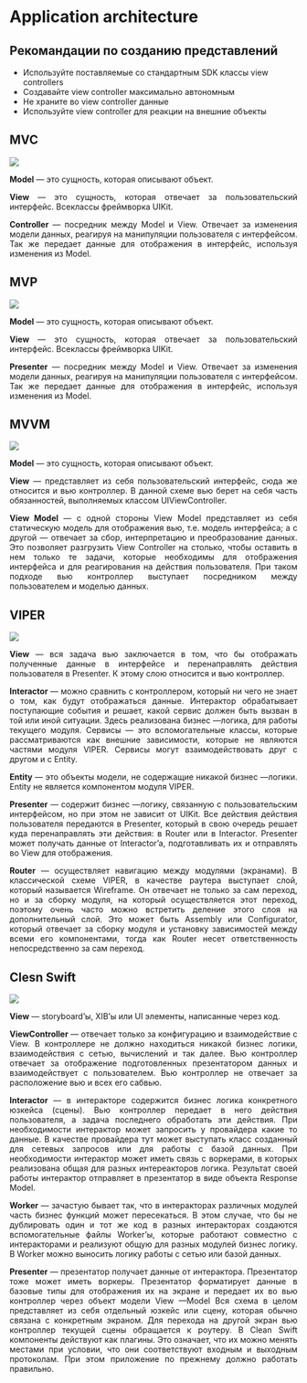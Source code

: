# Application architecture

## Рекомандации по созданию представлений
* Используйте поставляемые со стандартным SDK классы view controllers
* Создавайте view controller максимально автономным
* Не храните во view controller данные
* Используйте view controller для реакции на внешние объекты

## MVC
<image src="resources/MVC.png">

<p align="justify"><b>Model</b> — это сущность, которая описывают объект.</p>

<p align="justify"><b>View</b> — это сущность, которая отвечает за пользовательский интерфейс. Всеклассы фреймворка UIKit.</p>

<p align="justify"><b>Controller</b> — посредник между Model и View. Отвечает за изменения модели данных, реагируя на манипуляции пользователя с интерфейсом. Так же передает данные для отображения в интерфейс, используя изменения из Model.</p>

## MVP
<image src="resources/MVP.png">

<p align="justify"><b>Model</b> — это сущность, которая описывают объект.</p>

<p align="justify"><b>View</b> — это сущность, которая отвечает за пользовательский интерфейс. Всеклассы фреймворка UIKit.</p>

<p align="justify"><b>Presenter</b> — посредник между Model и View. Отвечает за изменения модели данных, реагируя на манипуляции пользователя с интерфейсом. Так же передает данные для отображения в интерфейс, используя изменения из Model.</p>

## MVVM
<image src="resources/MVVM.png">

<p align="justify"><b>Model</b> — это сущность, которая описывают объект.</p>

<p align="justify"><b>View</b> — представляет из себя пользовательский интерфейс, сюда же относится и вью контроллер. В данной схеме вью берет на себя часть обязанностей, выполняемых классом UIViewController.</p>

<p align="justify"><b>View Model</b>  — с одной стороны View Model представляет из себя статическую модель для отображения вью, т.е. модель интерфейса; а с другой — отвечает за сбор, интерпретацию и преобразование данных. Это позволяет разгрузить View Controller на столько, чтобы оставить в нем только те задачи, которые необходимы для отображения интерфейса и для реагирования на действия пользователя. При таком подходе вью контроллер выступает посредником между пользователем и моделью данных.</p>

## VIPER
<image src="resources/VIPER.png">

<p align="justify"><b>View</b> — вся задача вью заключается в том, что бы отображать полученные данные в интерфейсе и перенаправлять действия пользователя в Presenter. К этому слою относится и вью контроллер.</p>

<p align="justify"><b>Interactor</b> — можно сравнить с контроллером, который ни чего не знает о том, как будут отображаться данные. Интерактор обрабатывает поступающие события и решает, какой сервис должен быть вызван в той или иной ситуации. Здесь реализована бизнес —логика, для работы текущего модуля. Сервисы — это вспомогательные классы, которые рассматриваются как внешние зависимости, которые не являются частями модуля VIPER. Сервисы могут взаимодействовать друг с другом и с Entity.</p>

<p align="justify"><b>Entity</b> — это объекты модели, не содержащие никакой бизнес —логики. Entity не является компонентом модуля VIPER.</p>
<p align="justify"><b>Presenter</b> — содержит бизнес —логику, связанную с пользовательским интерфейсом, но при этом не зависит от UIKit. Все действия действия пользователя передаются в Presenter, который в свою очередь решает куда перенаправлять эти действия: в Router или в Interactor. Presenter может получать данные от Interactor’a, подготавливать их и отправлять во View для отображения.</p>

<p align="justify"><b>Router</b> — осуществляет навигацию между модулями (экранами). В классической схеме VIPER, в качестве раутера выступает слой, который называется Wireframe. Он отвечает не только за сам переход, но и за сборку модуля, на который осуществляется этот переход, поэтому очень часто можно встретить деление этого слоя на дополнительный слой. Это может быть Assembly или Configurator, который отвечает за сборку модуля и установку зависимостей между всеми его компонентами, тогда как Router несет ответственность непосредственно за сам переход.</p>
 
## Clesn Swift
<image src="resources/CleanSwift.png">

<p align="justify"><b>View</b> — storyboard’ы, XIB’ы или UI элементы, написанные через код.</p>

<p align="justify"><b>ViewController</b> — отвечает только за конфигурацию и взаимодействие с View. В контроллере не должно находиться никакой бизнес логики, взаимодействия с сетью, вычислений и так далее. Вью контроллер отвечает за отображение подготовленных презентатором данных и взаимодействует с пользователем. Вью контроллер не отвечает за расположение вью и всех его сабвью.</p>

<p align="justify"><b>Interactor</b> — в интеракторе содержится бизнес логика конкретного юзкейса (сцены). Вью контроллер передает в него действия пользователя, а задача последнего обработать эти действия. При необходимости интерактор может запросить у провайдера какие то данные. В качестве провайдера тут может выступать класс созданный для сетевых запросов или для работы с базой данных. При необходимости интерактор может иметь связь с воркерами, в которых реализована общая для разных интереакторов логика. Результат своей работы интерактор отправляет в презентатор в виде объекта Response Model.</p>

<p align="justify"><b>Worker</b> — зачастую бывает так, что в интеракторах различных модулей часть бизнес функций может пересекаться. В этом случае, что бы не дублировать один и тот же код в разных интеракторах создаются вспомогательные файлы Worker’ы, которые работают совместно с интеракторами и реализуют общую для разных модулей бизнес логику. В Worker можно выносить логику работы с сетью или базой данных.</p>

<p align="justify"><b>Presenter</b> — презентатор получает данные от интерактора. Презентатор тоже может иметь воркеры. Презентатор форматирует данные в базовые типы для отображения их на экране и передает их во вью контроллер через объект модели View —Model Вся схема в целом представляет из себя отдельный юзкейс или сцену, которая обычно связана с конкретным экраном. Для перехода на другой экран вью контроллер текущей сцены обращается к роутеру. В Clean Swift компоненты действуют как плагины. Это означает, что их можно менять местами при условии, что они соответствуют входным и выходным протоколам. При этом приложение по прежнему должно работать правильно.</p>